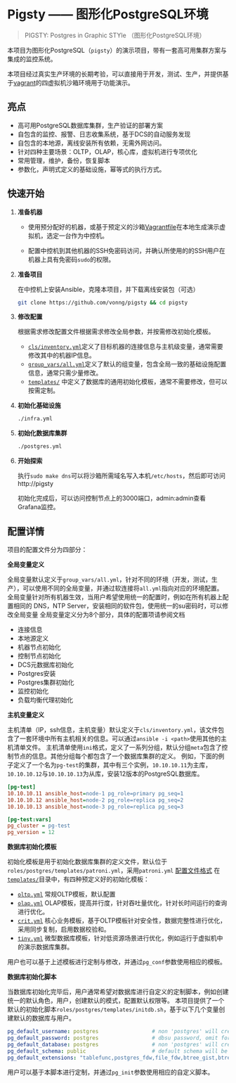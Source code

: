 # Pigsty —— 图形化PostgreSQL环境

> PIGSTY: Postgres in Graphic STYle （图形化PostgreSQL环境）

本项目为图形化PostgreSQL（`pigsty`）的演示项目，带有一套高可用集群方案与集成的监控系统。

本项目经过真实生产环境的长期考验，可以直接用于开发，测试、生产，并提供基于[vagrant](https://vagrantup.com/)的四虚拟机沙箱环境用于功能演示。



## 亮点

* 高可用PostgreSQL数据库集群，生产验证的部署方案
* 自包含的监控、报警、日志收集系统，基于DCS的自动服务发现
* 自包含的本地源，离线安装所有依赖，无需外网访问。
* 针对四种主要场景：OLTP，OLAP，核心库，虚拟机进行专项优化
* 常用管理，维护，备份，恢复脚本
* 参数化，声明式定义的基础设施，幂等式的执行方式。

  


## 快速开始

1. **准备机器**

   * 使用预分配好的机器，或基于预定义的沙箱[Vagrantfile](vagrant/Vagrant)在本地生成演示虚拟机，选定一台作为中控机。

   * 配置中控机到其他机器的SSH免密码访问，并确认所使用的的SSH用户在机器上具有免密码`sudo`的权限。

2. **准备项目**

   在中控机上安装Ansible，克隆本项目，并下载离线安装包（可选）

   ```bash
   git clone https://github.com/vonng/pigsty && cd pigsty 
   ```

3. **修改配置**

   根据需求修改配置文件根据需求修改全局参数，并按需修改初始化模板。
    * [`cls/inventory.yml`](cls/inventory.yml)定义了目标机器的连接信息与主机级变量，通常需要修改其中的机器IP信息。
    * [`group_vars/all.yml`](group_vars/all.yml)定义了默认的组变量，包含全局一致的基础设施配置信息，通常只需少量修改。
    * [`templates/`](templates/) 中定义了数据库的通用初始化模板，通常不需要修改，但可以按需定制。
   
  4. **初始化基础设施**

     ```bash
     ./infra.yml
     ```

  5. **初始化数据库集群**

     ```bash
     ./postgres.yml
     ```

6. **开始探索**

   执行`sudo make dns`可以将沙箱所需域名写入本机`/etc/hosts`，然后即可访问 http://pigsty

   初始化完成后，可以访问控制节点上的3000端口，admin:admin查看Grafana监控。

   

## 配置详情

项目的配置文件分为四部分：

**全局变量定义**

全局变量默认定义于`group_vars/all.yml`，针对不同的环境（开发，测试，生产），可以使用不同的全局变量，并通过软连接将`all.yml`指向对应的环境配置。
全局变量针对所有机器生效，当用户希望使用统一的配置时，例如在所有机器上配置相同的 DNS，NTP Server，安装相同的软件包，使用统一的su密码时，可以修改全局变量
全局变量定义分为8个部分，具体的配置项请参阅文档

* 连接信息
* 本地源定义
* 机器节点初始化
* 控制节点初始化
* DCS元数据库初始化
* Postgres安装
* Postgres集群初始化
* 监控初始化
* 负载均衡代理初始化



**主机变量定义**

主机清单（IP，ssh信息，主机变量）默认定义于`cls/inventory.yml`，该文件包含了一套环境中所有主机相关的信息。可以通过`ansible -i <path>`使用其他的主机清单文件。
主机清单使用`ini`格式，定义了一系列分组，默认分组`meta`包含了控制节点的信息。其他分组每个都包含了一个数据库集群的定义。
例如，下面的例子定义了一个名为`pg-test`的集群，其中有三个实例，`10.10.10.11`为主库，`10.10.10.12`与`10.10.10.13`为从库，安装12版本的PostgreSQL数据库。

```ini
[pg-test]
10.10.10.11 ansible_host=node-1 pg_role=primary pg_seq=1
10.10.10.12 ansible_host=node-2 pg_role=replica pg_seq=2
10.10.10.13 ansible_host=node-3 pg_role=replica pg_seq=3

[pg-test:vars]
pg_cluster = pg-test
pg_version = 12
```

**数据库初始化模板**

初始化模板是用于初始化数据库集群的定义文件，默认位于`roles/postgres/templates/patroni.yml`，采用`patroni.yml` [配置文件格式](https://patroni.readthedocs.io/en/latest/SETTINGS.html)
在[`templates/`](templates/)目录中，有四种预定义好的初始化模板：
* [`oltp.yml`](oltp.yml) 常规OLTP模板，默认配置
* [`olap.yml`](olap.yml) OLAP模板，提高并行度，针对吞吐量优化，针对长时间运行的查询进行优化。
* [`crit.yml`](crit.yml) 核心业务模板，基于OLTP模板针对安全性，数据完整性进行优化，采用同步复制，启用数据校验和。
* [`tiny.yml`](tiny.yml) 微型数据库模板，针对低资源场景进行优化，例如运行于虚拟机中的演示数据库集群。

用户也可以基于上述模板进行定制与修改，并通过`pg_conf`参数使用相应的模板。


**数据库初始化脚本**

当数据库初始化完毕后，用户通常希望对数据库进行自定义的定制脚本，例如创建统一的默认角色，用户，创建默认的模式，配置默认权限等。
本项目提供了一个默认的初始化脚本`roles/postgres/templates/initdb.sh`，基于以下几个变量创建默认的数据库与用户。

```yaml
pg_default_username: postgres                 # non 'postgres' will create a default admin user (not superuser)
pg_default_password: postgres                 # dbsu password, omit for 'postgres'
pg_default_database: postgres                 # non 'postgres' will create a default database
pg_default_schema: public                     # default schema will be create under default database and used as first element of search_path
pg_default_extensions: "tablefunc,postgres_fdw,file_fdw,btree_gist,btree_gin,pg_trgm"
```

用户可以基于本脚本进行定制，并通过`pg_init`参数使用相应的自定义脚本。


